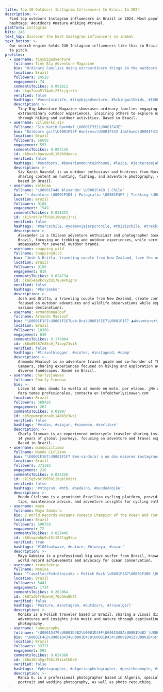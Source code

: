 ```yaml
---
title: Top 10 Outdoors Instagram Influencers In Brazil In 2024
description: >-
  Find top outdoors Instagram influencers in Brazil in 2024. Most popular
  hashtags: #outdoors #nature #hiking #travel.
platform: Instagram
hits: 246
text_top: Discover the best Instagram influencers on inBeat.
text_bottom: >-
  Our search engine holds 246 Instagram influencers like this in Brazil for you
  to pitch.
profiles:
  - username: tinybigadventure
    fullname: Tiny Big Adventure Magazine
    bio: "Ordinary Families doing extraordinary things in the outdoors! Explore/ Inspirer “Extraordinary” Tag #tinybigadventure. Contact us for inquiries \U0001F4E9"
    location: Brazil
    followers: 24520
    engagement: 74
    commentsToLikes: 0.091612
    id: ckqu7swu5174w0j233rjgiztb
    verified: false
    hashtags: '#mountainlife, #tinybigadventure, #hikingwithkids, #1000hoursoutside'
    description: >-
      Tiny Big Adventure Magazine showcases ordinary families engaging in
      extraordinary outdoor experiences, inspiring others to explore nature
      through hiking and outdoor activities. Based in Brazil.
  - username: villmarks_siv
    fullname: "Siv Karin Ravndal \U0001F332\U0001F43E"
    bio: "Outdoors girl\U0001F33F Huntress\U0001F342 Jämthund\U0001F415 Fisher\U0001F3A3 Norway\U0001F1F3\U0001F1F4 Ambassador\U0001F43E\U0001F343 ▪️Leica"
    location: Brazil
    followers: 56686
    engagement: 593
    commentsToLikes: 0.007145
    id: ck0vx3s8uwzwu0i199h9devcp
    verified: false
    hashtags: '#outdoors, #bavarianmountainhound, #leica, #jentersomjakter'
    description: >-
      Siv Karin Ravndal is an outdoor enthusiast and huntress from Norway,
      sharing content on hunting, fishing, and adventure photography, currently
      based in Brazil.
  - username: zelknam
    fullname: "\U0001F449 Alexander \U0001F410 | Chile"
    bio: "↠ Aventura \U0001F3D4 | Fotografía \U0001F4F7 | Trekking \U0001F463 ↠ Embajador : ↠ @sudaoutdoors ↠ @cerveceriacoda ↠ @outdoordaff ↡ Rutas en SUDA Outdoors"
    location: Brazil
    followers: 9186
    engagement: 1549
    commentsToLikes: 0.031323
    id: ck15rdr7y7fc60i19wqoj3rs1
    verified: false
    hashtags: '#marcachile, #yoamoviajarporchile, #thisischile, #trekkingday'
    description: >-
      Alexander is a Chilean adventure enthusiast and photographer based in
      Brazil, focusing on trekking and outdoor experiences, while serving as an
      ambassador for several outdoor brands.
  - username: snapping_wild
    fullname: SnappingWild
    bio: "Josh & Britta, traveling couple from New Zealand, love the outdoors & spotting wildlife \U0001F1F3\U0001F1FF\U0001F4F7\U0001F985\U0001F989\U0001F43F\U0001F98A\U0001F43B\U0001F42F"
    location: Brazil
    followers: 9190
    engagement: 818
    commentsToLikes: 0.024734
    id: ckaoxea8kcvyz0i78uevh1gn0
    verified: false
    hashtags: '#korimako'
    description: >-
      Josh and Britta, a traveling couple from New Zealand, create content
      focused on outdoor adventures and wildlife observations while exploring
      various destinations.
  - username: armandomaalouf
    fullname: Armando Maalouf
    bio: "\U0001F1F1\U0001F1E7Leb-Bra\U0001F1E7\U0001F1F7 ⛰Adventurer\U0001F30EExplorer✈Traveler\U0001F1E8\U0001F1FE\U0001F1F3\U0001F1F1\U0001F1F8\U0001F1F0\U0001F1E6\U0001F1F9\U0001F1E9\U0001F1EA\U0001F1F8\U0001F1E6 Book your private hike\U0001F4DE Co-founder @the.campers Guide @lebaneseexplorers \U0001F4CDZahlé☩Azara Courageux"
    location: Brazil
    followers: 10360
    engagement: 636
    commentsToLikes: 0.176884
    id: ck6u69467e85s0j71avp73vi8
    verified: false
    hashtags: '#travelblogger, #winter, #instagood, #camp'
    description: >-
      Armando Maalouf is an adventure travel guide and co-founder of The
      Campers, sharing experiences focused on hiking and exploration across
      diverse landscapes. Based in Brazil.
  - username: charlysinewan
    fullname: Charly Sinewan
    bio: >-
      Llevo 14 años dando la vuelta al mundo en moto, por etapas. ¿Me acompañas?
      Para temas profesionales, contacta en info@charlysinewan.com
    location: Brazil
    followers: 569426
    engagement: 267
    commentsToLikes: 0.01997
    id: ck5zpumrptdna0i148b3z3wz1
    verified: false
    hashtags: '#vidan, #viajar, #sinewan, #serlibre'
    description: >-
      Charly Sinewan is an experienced motorcycle traveler sharing insights from
      14 years of global journeys, focusing on adventure and travel experiences.
      Based in Brazil.
  - username: mundociclismo
    fullname: Mundo Ciclismo
    bio: "\U0001F1E7\U0001F1F7 Bem-vindo(a) a um dos maiores instagrans de ciclismo Siga-nos para dicas, habilidades, manutenção e aventuras de ciclismo Confira … \U0001F447"
    location: Brazil
    followers: 371382
    engagement: 218
    commentsToLikes: 0.034226
    id: ck15q5vbt19650i19qki69iri
    verified: false
    hashtags: '#mtbgram, #mtb, #pedalno, #mundodebike'
    description: >-
      Mundo Ciclismo is a prominent Brazilian cycling platform, providing expert
      tips, maintenance advice, and adventure insights for cycling enthusiasts.
  - username: maya
    fullname: Maya Gabeira
    bio: 2 World Records @oceana @unesco Champion of the Ocean and Youth
    location: Brazil
    followers: 590758
    engagement: 72
    commentsToLikes: 0.023445
    id: ck0vvgem6p0ut0i192fqg9zpv
    verified: true
    hashtags: '#100footwave, #nature, #blueaya, #nazar'
    description: >-
      Maya Gabeira is a professional big wave surfer from Brazil, known for her
      world record achievements and advocacy for ocean conservation.
  - username: travelakcja
    fullname: Monika
    bio: "Traveller/Podróżniczka ✈ Polish Rock \U0001F3A7\U0001F3B6 \U0001F941 My visual diary \U0001F4F7 \U0001F4CDWarsaw, Poland \U0001F1F5\U0001F1F1"
    location: Brazil
    followers: 5441
    engagement: 1734
    commentsToLikes: 0.202064
    id: ck8t5d6fr9pwn0j78phmo8ktt
    verified: false
    hashtags: '#nature, #instagram, #outdoors, #travelgirl'
    description: >-
      Monika is a Polish traveler based in Brazil, sharing a visual diary of her
      adventures and insights into music and nature through captivating
      photography.
  - username: ranougraphy
    fullname: "\U0001D479\U0001D482\U0001D48F\U0001D48A\U0001D482 \U0001D46E."
    bio: "\U0001F4CD\U0001D434\U0001D459\U0001D454\U0001D452\U0001D45F\U0001D456\U0001D44E 23 | \U0001D443ℎ\U0001D45C\U0001D461\U0001D45C\U0001D454\U0001D45F\U0001D44E\U0001D45Dℎ\U0001D452\U0001D45F \U0001F4F7/ \U0001D445\U0001D452\U0001D461\U0001D45C\U0001D462\U0001D450ℎ\U0001D452\U0001D45F ✍ #portrait || #wedding DM or email me at: contact.ranougraphy@gmail.com"
    location: Brazil
    followers: 33727
    engagement: 593
    commentsToLikes: 0.034388
    id: ck0w10cn5gxfk0i19iietk0x0
    verified: false
    hashtags: '#photographer, #algerianphotographer, #postthepeople, #street'
    description: >-
      Rania G. is a professional photographer based in Algeria, specializing in
      portrait and wedding photography, as well as photo retouching.
---
```


